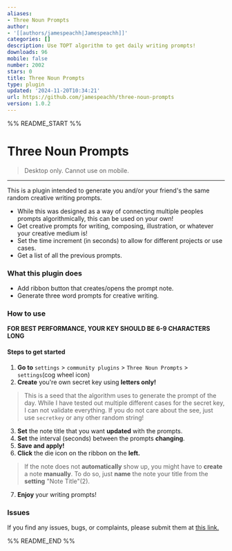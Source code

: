 ```yaml
---
aliases:
- Three Noun Prompts
author:
- '[[authors/jamespeachh|Jamespeachh]]'
categories: []
description: Use TOPT algorithm to get daily writing prompts!
downloads: 96
mobile: false
number: 2002
stars: 0
title: Three Noun Prompts
type: plugin
updated: '2024-11-20T10:34:21'
url: https://github.com/jamespeachh/three-noun-prompts
version: 1.0.2
---
```


%% README_START %%

# Three Noun Prompts
> Desktop only. Cannot use on mobile.


---


This is a plugin intended to generate you and/or your friend's the same random creative writing prompts.
- While this was designed as a way of connecting multiple peoples prompts algorithmically, this can be used on your own!
- Get creative prompts for writing, composing, illustration, or whatever your creative medium is!
- Set the time increment (in seconds) to allow for different projects or use cases.
- Get a list of all the previous prompts.


### What this plugin does
- Add ribbon button that creates/opens the prompt note.
- Generate three word prompts for creative writing. 
### How to use
**FOR BEST PERFORMANCE, YOUR KEY SHOULD BE 6-9 CHARACTERS LONG**
#### Steps to get started
1. **Go to** `settings` > `community plugins` > `Three Noun Prompts` > `settings`(cog wheel icon)
2. **Create** you're own secret key using **letters only!**
> This is a seed that the algorithm uses to generate the prompt of the day.
> While I have tested out multiple different cases for the secret key, I can not validate everything.  If you do not care about the see, just use `secretkey` or any other random string!
3. **Set** the note title that you want **updated** with the prompts.
4. **Set** the interval (seconds) between the prompts **changing**. 
5. **Save and apply!**
6. **Click** the die icon on the ribbon on the **left.**
> If the note does not **automatically** show up, you might have to **create** a note **manually**.  To do so, just **name** the note your title from the **setting** "Note Title"(2).
7. **Enjoy** your writing prompts!

### Issues
If you find any issues, bugs, or complaints, please submit them at [this link.](https://github.com/jamespeachh/Three-Noun-Prompts/issues)


%% README_END %%